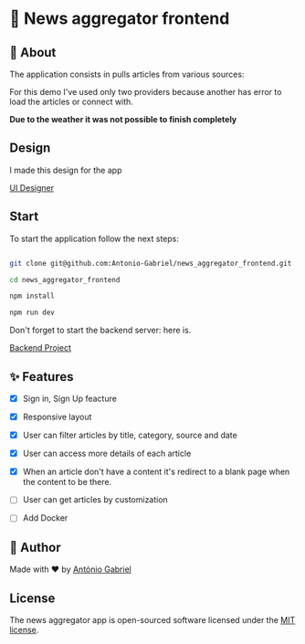 # 🚧 News aggregator frontend

## :dart: About ##

The application consists in pulls articles from various sources:

For this demo I've used only two providers because another has error to load the articles or connect with.

**Due to the weather it was not possible to finish completely**

## Design

I made this design for the app

[UI Designer](https://www.figma.com/file/ORnv4aA4Wa6oc1n98TdyIs/News-Aggregator?type=design&node-id=3-4&t=STFTiMhrfTAJmPQ5-0)


## Start

To start the application follow the next steps:

```bash

git clone git@github.com:Antonio-Gabriel/news_aggregator_frontend.git

cd news_aggregator_frontend

npm install

npm run dev

```

Don't forget to start the backend server: here is.

[Backend Project](https://github.com/Antonio-Gabriel/news_aggregator_backend)

## :sparkles: Features ##

- [x] Sign in, Sign Up feacture
- [x] Responsive layout
- [x] User can filter articles by title, category, source and date
- [x] User can access more details of each article
- [x] When an article don't have a content it's redirect to a blank page when the content to be there.
- [ ] User can get articles by customization
- [ ] Add Docker


## :memo: Author ##

Made with :heart: by <a href="https://github.com/Antonio-Gabriel" target="_blank">António Gabriel</a>


## License

The news aggregator app is open-sourced software licensed under the [MIT license](https://opensource.org/licenses/MIT).